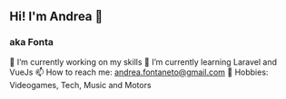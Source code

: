 ## Hi! I'm Andrea 👋
### aka Fonta

:rocket: I’m currently working on my skills
🌱 I’m currently learning Laravel and VueJs
:mailbox: How to reach me: andrea.fontaneto@gmail.com
:space_invader: Hobbies: Videogames, Tech, Music and Motors

<!--
**andreafontaneto/andreafontaneto** is a ✨ _special_ ✨ repository because its `README.md` (this file) appears on your GitHub profile.
-->
